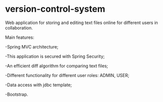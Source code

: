 # version-control-system
Web application for storing and editing text files online for different users in collaboration.

Main features:

-Spring MVC architecture;

-This application is secured with Spring Security;

-An efficient diff algorithm for comparing text files;

-Different functionality for different user roles: ADMIN, USER;

-Data access with jdbc template;

-Bootstrap.

